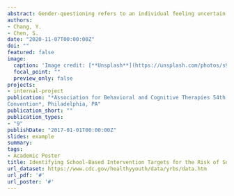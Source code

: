 ```yaml
---
abstract: Gender-questioning refers to an individual feeling uncertain about their gender identity. While minority stress and mental health outcomes among sexual and gender minority individuals (SGM) are gradually being studied, few research studies have focused on gender questioning youth. It is highly possible that adolescents who are struggling with their gender identity also suffer from minority stress such as stigma and internalized homophobia, which are significantly associated with suicide risk. The present study examines whether gender questioning youth have a higher risk of attempting suicide than heterosexual counterparts. Furthermore, we investigate several minority stress-related factors to identify the intervention targets in school settings. This study conducted a second-data analysis using national sample data from the 2017 Youth Risk Behavior Survey (N= 10,264). The outcome variables and predictors in the study are attempted suicide, minority stress, hopelessness while controlling for age, sex, and race/ethnicity. Univariate logistic regression analysis showed that gender questioning youth had higher odds of suicide attempts than heterosexual youth ([AOR] = 3.09; 95% confidence interval [CI] = 2.34–4.09). Multiple logistic regression analysis demonstrated that feeling threatened at school, electronic bullying, sadness or hopelessness were predictors of suicide attempts among gender questioning youth. Our findings have important clinical implications for suicide intervention in SGM youth, specifically for gender questioning individuals. School-based clinicians should consider the context of peer victimization, the minority stress framework, resilience, and identity development in order to develop a more effective treatment strategy. Interventions such as enhancing social support, teaching skills in conflict resolution, and improved problem-solving skills would ameliorate burden from experiencing electronic bullying and threats at school. In addition, identifying events that trigger feelings of sadness or hopelessness would further decrease risk of suicide attempts among gender-questioning youth.
authors:
- Chang, Y.
- Chen, S.
date: "2020-11-07T00:00:00Z"
doi: ""
featured: false
image:
  caption: 'Image credit: [**Unsplash**](https://unsplash.com/photos/s9CC2SKySJM)'
  focal_point: ""
  preview_only: false
projects:
- internal-project
publication: "*Association for Behavioral and Cognitive Therapies 54th Annual
Convention*, Philadelphia, PA"
publication_short: ""
publication_types:
- "9"
publishDate: "2017-01-01T00:00:00Z"
slides: example
summary:
tags:
- Academic Poster
title: Identifying School-Based Intervention Targets for the Risk of Suicide Attempt Amongst Gender Questioning Youth
url_dataset: https://www.cdc.gov/healthyyouth/data/yrbs/data.htm
url_pdf: '#'
url_poster: '#'
---
```




